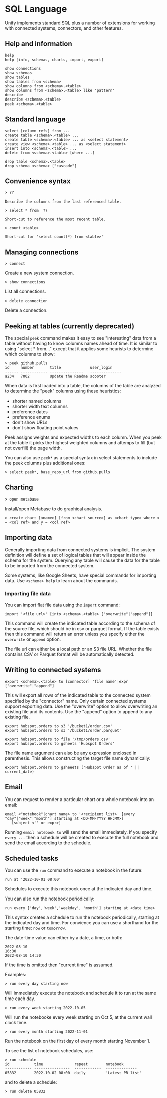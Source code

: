 # SQL Language

Unify implements standard SQL plus a number of extensions for working with connected
systems, connectors, and other features.

## Help and information
 
    help
    help [info, schemas, charts, import, export]

    show connections
    show schemas
    show tables
    show tables from <schema>
    show columns from <schema>.<table>
    show columns from <schema>.<table> like 'pattern'
    describe 
    describe <schema>.<table>
    peek <schema>.<table>
    
## Standard language

    select [column refs] from ...
    create table <schema>.<table> ...
    create table <schema>.<table> ... as <select statement>
    create view <schema>.<table> ... as <select statement>
    insert into <schema>.<table> ...
    delete from <schema>.<table> [where ...]

    drop table <schema>.<table>
    drop schema <schema> ["cascade"]

## Convenience syntax

    > ??

    Describe the columns from the last referenced table.

    > select * from  ??

    Short-cut to reference the most recent table.

    > count <table>

    Short-cut for 'select count(*) from <table>'

## Managing connections

    > connect

Create a new system connection.

    > show connections

List all connections.

    > delete connection

Delete a connection.

## Peeking at tables (currently deprecated)

The special `peek` command makes it easy to see "interesting" data from a table without having
to know columns names ahead of time. It is similar to using "select * from..." except that
it applies some heurists to determine which columns to show:

    > peek github.pulls
    id     number       title             user_login
    ------ ------------ ---------------   --------------
    a234   7002         Update the Readme scooter

When data is first loaded into a table, the columns of the table are analyzed to determine
the "peek" columns using these heuristics:

- shorter named columns 
- shorter width text columns
- preference dates
- preference enums
- don't show URLs
- don't show floating point values

Peek assigns weights and expected widths to each column. When you peek at the table it
picks the highest weighted columns and attemps to fill (but not overfill) the page width.

You can also use `peek*` as a special syntax in select statements to include the peek
columns plus additional ones:

    > select peek*, base_repo_url from github.pulls

## Charting

    > open metabase

Install/open Metabase to do graphical analysis.

    > create chart [<name>] [from <chart source>] as <chart type> where x = <col ref> and y = <col ref>

## Importing data

Generally importing data from connected systems is implicit. The system definition will define a set of logical tables that will appear inside the schema for the system. Querying any table will cause the data for the table to be imported from the connected system.

Some systems, like Google Sheets, have special commands for importing data. Use `<schema> help` to learn about the commands.

### Importing file data

You can import flat file data using the `import` command:

    import '<file url>' [into <schema>.<table> ["overwrite"|"append"]]

This command will create the indicated table according to the schema of the source file, which should be in
csv or parquet format. If the table exists then this command will return an error unless
you specify either the `overwrite` or `append` option.

The file url can either be a local path or an S3 file URL. Whether the file contains CSV or Parquet
format will be automatically detected.

## Writing to connected systems

    export <schema>.<table> to [connector] 'file name'|expr ["overwrite"|"append"]

This will export all rows of the indicated table to the connected system specified by the "connector" name. Only certain connected systems support exporting data. Use the "overwrite" option to allow overwriting an existing file
and its contents. Use the "append" option to append to any existing file.

    export hubspot.orders to s3 '/bucket1/order.csv'
    export hubspot.orders to s3 '/bucket1/order.parquet'

    export hubspot.orders to file '/tmp/orders.csv'
    export hubspot.orders to gsheets 'Hubspot Orders'

The file name argument can also be any expression enclosed in parenthesis. This allows constructing
the target file name dynamically:

    export hubspot.orders to gsheeets ('Hubspot Order as of ' || current_date)

## Email

You can request to render a particular chart or a whole notebook into an email:

    email <"notebook"|chart name> to '<recipient list>' [every "day"|"week"|"month"] starting at <DD-MM-YYYY HH:MM>]
       [subject <'' or expr>]

Running `email notebook to` will send the email immediately. If you specify `every ...` then a schedule
will be created to execute the full notebook and send the email according to the schedule.

## Scheduled tasks

You can use the `run` command to execute a notebook in the future:

    run at '2022-10-01 08:00'

Schedules to execute this notebook once at the indicated day and time.

You can also run the notebook periodically:

    run every ['day','week','weekday', 'month'] starting at <date time>

This syntax creates a schedule to run the notebook periodically, starting at the
indicated day and time. For convience you can use a shorthand for the
starting time: `now` or `tomorrow`.

The date-time value can either by a date, a time, or both:

    2022-08-10
    16:30
    2022-08-10 14:30

If the time is omitted then "current time" is assumed.

Examples:

    > run every day starting now

Will immediately execute the notebook and schedule it to run at the same time each day.

    > run every week starting 2022-10-05

Will run the notebooke every week starting on Oct 5, at the current wall clock time.

    > run every month starting 2022-11-01

Run the notebook on the first day of every month starting November 1.

To see the list of notebook schedules, use:

    > run schedule
    id           time              repeat        notebook
    ------------ ----------------  ------------  --------------
    05832        2022-10-02 08:00  daily         'Latest PR list'

and to delete a schedule:

    > run delete 05832




